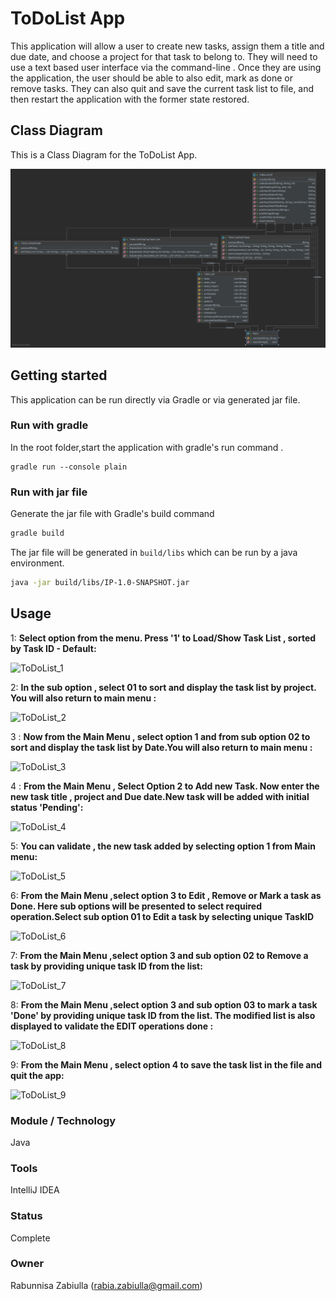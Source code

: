 # ToDoList App
This application will allow a user to create new tasks, assign them a title and due date, 
and choose a project for that task to belong to. They will need to use a text based user interface via the command-line . 
Once they are using the application, the user should be able to also edit, mark as done or remove tasks. 
They can also quit and save the current task list to file, and then restart the application with the former state restored.
## Class Diagram
This is a Class Diagram for the ToDoList App.

![ ToDoList_Class](screenshots/UML_ClassDiagram.png)

## Getting started
This application can be run directly via Gradle or via generated jar file.
### Run with gradle
In the root folder,start the application with gradle's run command .
````
gradle run --console plain
````
### Run with jar file
Generate the jar file with Gradle's build command 
```bash
gradle build
````
The jar file will be generated in `build/libs` which can be run by a java environment.
```bash
java -jar build/libs/IP-1.0-SNAPSHOT.jar
````
## Usage
1:	**Select option from the menu. Press '1' to Load/Show Task List , sorted by Task ID - Default:**

![ ToDoList_1](screenshots/toDoListApp-1.png)

2: **In the sub option , select 01 to sort and display the task list by project. You will also return to main menu :**

![ ToDoList_2](screenshots/toDoListApp-2.png)

3 : **Now from the Main Menu , select option 1 and from sub option 02 to sort and display the task list by Date.You will also return to main menu :**

![ ToDoList_3](screenshots/toDoListApp-3.png)

4 : **From the Main Menu , Select Option 2 to Add new Task. Now enter the new task title , project and Due date.New task will be added with initial status 'Pending':**

![ ToDoList_4](screenshots/toDoListApp-4.png)

5: **You can validate , the new task added by selecting option 1 from Main menu:**

![ ToDoList_5](screenshots/toDoListApp-5.png)

6:  **From the Main Menu ,select option 3 to Edit , Remove or Mark a task as Done. Here sub options will be presented to select required operation.Select sub option 01 to Edit a task by selecting unique TaskID**

![ ToDoList_6](screenshots/toDoListApp-6.png)

7:  **From the Main Menu ,select option 3 and sub option 02 to Remove a task by providing unique task ID from the list:**

![ ToDoList_7](screenshots/toDoListApp-7.png)

8:  **From the Main Menu ,select option 3 and sub option 03 to mark a task 'Done' by providing unique task ID from the list. The modified list is also displayed to validate the EDIT operations done :**

![ ToDoList_8](screenshots/toDoListApp-8.png)

9:  **From the Main Menu , select option 4 to save the task list in the file and quit the app:**

![ ToDoList_9](screenshots/toDoListApp-9.png)

### Module / Technology
Java
### Tools
IntelliJ IDEA
### Status
Complete
### Owner
Rabunnisa Zabiulla (rabia.zabiulla@gmail.com)


